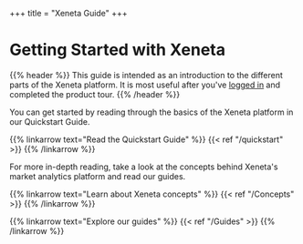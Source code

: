 +++
title = "Xeneta Guide"
+++

# Getting Started with Xeneta

{{% header %}} This guide is intended as an introduction to the different parts of the Xeneta platform. It is most useful after you've <a href="https://app.xeneta.com/" target="_blank">logged in</a> and completed the product tour. {{% /header %}}

You can get started by reading through the basics of the Xeneta platform in our Quickstart Guide.

{{% linkarrow text="Read the Quickstart Guide" %}} {{< ref "/quickstart" >}} {{% /linkarrow %}}

For more in-depth reading, take a look at the concepts behind Xeneta's market analytics platform and read our guides.  

{{% linkarrow text="Learn about Xeneta concepts" %}} {{< ref "/Concepts" >}} {{% /linkarrow %}}

{{% linkarrow text="Explore our guides" %}} {{< ref "/Guides" >}} {{% /linkarrow %}}